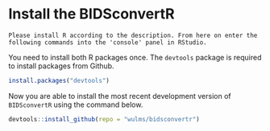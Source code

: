 # Install the BIDSconvertR

```{Note} 
Please install R according to the description. From here on enter the following commands into the 'console' panel in RStudio.
```

You need to install both R packages once. The `devtools` package is required to
install packages from Github.

``` r
install.packages("devtools")
```

Now you are able to install the most recent development version of
`BIDSconvertR` using the command below.

``` r
devtools::install_github(repo = "wulms/bidsconvertr")
```
